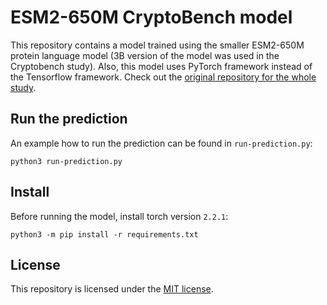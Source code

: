 # ESM2-650M CryptoBench model
This repository contains a model trained using the smaller ESM2-650M protein language model (3B version of the model was used in the Cryptobench study). Also, this model uses PyTorch framework instead of the Tensorflow framework. Check out the [original repository for the whole study](https://github.com/skrhakv/CryptoBench).

## Run the prediction
An example how to run the prediction can be found in `run-prediction.py`:
```
python3 run-prediction.py
```

## Install
Before running the model, install torch version `2.2.1`:
```
python3 -m pip install -r requirements.txt
```

## License
This repository is licensed under the [MIT license](https://github.com/skrhakv/smaller-cryptobench-model/blob/master/LICENSE).
